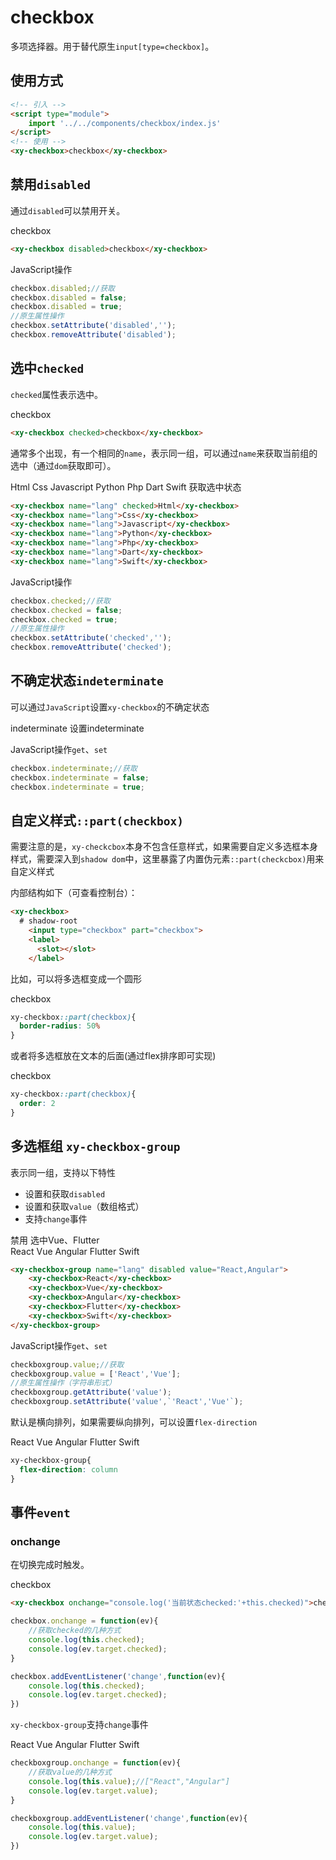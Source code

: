 <script setup>
  import './index.css'
  import '../../components/button/'
  import '../../components/switch/'
  import '../../components/checkbox/'
  import '../../components/checkbox-group'
  const checkgroup = () => {
    document.getElementById('checkbox-group').value=['Vue','Flutter']
  }
</script>

# checkbox

多项选择器。用于替代原生`input[type=checkbox]`。

## 使用方式

```html
<!-- 引入 -->
<script type="module">
    import '../../components/checkbox/index.js'
</script>
<!-- 使用 -->
<xy-checkbox>checkbox</xy-checkbox>
```

## 禁用`disabled`

通过`disabled`可以禁用开关。

<div class="wrap">
<xy-checkbox disabled>checkbox</xy-checkbox>
<xy-switch checked onchange="this.previousElementSibling.disabled = this.checked;"></xy-switch>
</div>

```html
<xy-checkbox disabled>checkbox</xy-checkbox>
```

JavaScript操作

```js
checkbox.disabled;//获取
checkbox.disabled = false;
checkbox.disabled = true;
//原生属性操作
checkbox.setAttribute('disabled','');
checkbox.removeAttribute('disabled');
```

## 选中`checked`

`checked`属性表示选中。

<div class="wrap">
<xy-checkbox checked>checkbox</xy-checkbox>
<xy-switch checked onchange="this.previousElementSibling.checked = this.checked;"></xy-switch>
</div>

```html
<xy-checkbox checked>checkbox</xy-checkbox>
```

通常多个出现，有一个相同的`name`，表示同一组，可以通过`name`来获取当前组的选中（通过`dom`获取即可）。

<div class="wrap">
<xy-checkbox name="lang" checked>Html</xy-checkbox>
<xy-checkbox name="lang">Css</xy-checkbox>
<xy-checkbox name="lang">Javascript</xy-checkbox>
<xy-checkbox name="lang">Python</xy-checkbox>
<xy-checkbox name="lang">Php</xy-checkbox>
<xy-checkbox name="lang">Dart</xy-checkbox>
<xy-checkbox name="lang">Swift</xy-checkbox>
<xy-button type="primary" onclick="XyMessage.info(Array.from(document.querySelectorAll('xy-checkbox[name=lang][checked]')).map(el=>el.textContent))">获取选中状态</xy-button>
</div>

```html
<xy-checkbox name="lang" checked>Html</xy-checkbox>
<xy-checkbox name="lang">Css</xy-checkbox>
<xy-checkbox name="lang">Javascript</xy-checkbox>
<xy-checkbox name="lang">Python</xy-checkbox>
<xy-checkbox name="lang">Php</xy-checkbox>
<xy-checkbox name="lang">Dart</xy-checkbox>
<xy-checkbox name="lang">Swift</xy-checkbox>
```


JavaScript操作

```js
checkbox.checked;//获取
checkbox.checked = false;
checkbox.checked = true;
//原生属性操作
checkbox.setAttribute('checked','');
checkbox.removeAttribute('checked');
```

## 不确定状态`indeterminate`

可以通过`JavaScript`设置`xy-checkbox`的不确定状态

<div class="wrap">
<xy-checkbox>indeterminate</xy-checkbox>
<xy-button type="primary" onclick="this.previousElementSibling.indeterminate='true'">设置indeterminate</xy-button>
</div>

JavaScript操作`get`、`set`

```js
checkbox.indeterminate;//获取
checkbox.indeterminate = false;
checkbox.indeterminate = true;
```

## 自定义样式`::part(checkbox)`
 需要注意的是，`xy-checkcbox`本身不包含任意样式，如果需要自定义多选框本身样式，需要深入到`shadow dom`中，这里暴露了内置伪元素`::part(checkcbox)`用来自定义样式

 内部结构如下（可查看控制台）：

```html
<xy-checkbox>
  # shadow-root
    <input type="checkbox" part="checkbox">
    <label>
      <slot></slot>
    </label>
```

比如，可以将多选框变成一个圆形

<style scoped>
xy-checkbox.custom1::part(checkbox){
  border-radius: 50%
}
xy-checkbox.custom2::part(checkbox){
  order: 2
}
</style>

<div class="wrap">
<xy-checkbox class="custom1" checked>checkbox</xy-checkbox>
</div>

```css
xy-checkbox::part(checkbox){
  border-radius: 50%
}
```

或者将多选框放在文本的后面(通过flex排序即可实现)

<div class="wrap">
<xy-checkbox class="custom2" checked>checkbox</xy-checkbox>
</div>

```css
xy-checkbox::part(checkbox){
  order: 2
}
```

## 多选框组 `xy-checkbox-group`

表示同一组，支持以下特性

* 设置和获取`disabled`
* 设置和获取`value`（数组格式）
* 支持`change`事件

<div  class="wrap" noborder>
<xy-checkbox checked onchange="document.getElementById('checkbox-group').disabled = this.checked;">禁用</xy-checkbox>
<xy-button type="primary" @click="checkgroup">选中Vue、Flutter</xy-button>
</div>
<div class="wrap">
<xy-checkbox-group disabled id="checkbox-group" name="books" value="React,Angular" onchange="console.log(this.value)">
    <xy-checkbox>React</xy-checkbox>
    <xy-checkbox>Vue</xy-checkbox>
    <xy-checkbox>Angular</xy-checkbox>
    <xy-checkbox>Flutter</xy-checkbox>
    <xy-checkbox>Swift</xy-checkbox>
</xy-checkbox-group>
</div>


```html
<xy-checkbox-group name="lang" disabled value="React,Angular">
    <xy-checkbox>React</xy-checkbox>
    <xy-checkbox>Vue</xy-checkbox>
    <xy-checkbox>Angular</xy-checkbox>
    <xy-checkbox>Flutter</xy-checkbox>
    <xy-checkbox>Swift</xy-checkbox>
</xy-checkbox-group>
```

JavaScript操作`get`、`set`

```js
checkboxgroup.value;//获取
checkboxgroup.value = ['React','Vue'];
//原生属性操作（字符串形式）
checkboxgroup.getAttribute('value');
checkboxgroup.setAttribute('value',`'React','Vue'`);
```

默认是横向排列，如果需要纵向排列，可以设置`flex-direction`

<div class="wrap">
<xy-checkbox-group style="flex-direction: column" id="checkbox-group" name="books" value="React,Angular">
    <xy-checkbox>React</xy-checkbox>
    <xy-checkbox>Vue</xy-checkbox>
    <xy-checkbox>Angular</xy-checkbox>
    <xy-checkbox>Flutter</xy-checkbox>
    <xy-checkbox>Swift</xy-checkbox>
</xy-checkbox-group>
</div>

```css
xy-checkbox-group{
  flex-direction: column
}
```

## 事件`event`

### onchange

在切换完成时触发。

<div class="wrap">
<xy-checkbox onchange="console.log('当前状态checked:'+this.checked)">checkbox</xy-checkbox>
</div>

```html
<xy-checkbox onchange="console.log('当前状态checked:'+this.checked)">checkbox</xy-checkbox>
```

```js
checkbox.onchange = function(ev){
    //获取checked的几种方式
    console.log(this.checked);
    console.log(ev.target.checked);
}

checkbox.addEventListener('change',function(ev){
    console.log(this.checked);
    console.log(ev.target.checked);
})
```

`xy-checkbox-group`支持`change`事件

<div class="wrap">
<xy-checkbox-group name="books" value="React,Angular" onchange="console.log(this.value)">
    <xy-checkbox>React</xy-checkbox>
    <xy-checkbox>Vue</xy-checkbox>
    <xy-checkbox>Angular</xy-checkbox>
    <xy-checkbox>Flutter</xy-checkbox>
    <xy-checkbox>Swift</xy-checkbox>
</xy-checkbox-group>
</div>

```js
checkboxgroup.onchange = function(ev){
    //获取value的几种方式
    console.log(this.value);//["React","Angular"]
    console.log(ev.target.value);
}

checkboxgroup.addEventListener('change',function(ev){
    console.log(this.value);
    console.log(ev.target.value);
})
```